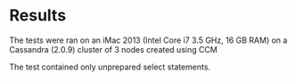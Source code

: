 # Results
The tests were ran on an iMac 2013 (Intel Core i7 3.5 GHz, 16 GB RAM) on a
Cassandra (2.0.9) cluster of 3 nodes created using CCM

The test contained only unprepared select statements.

